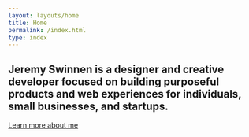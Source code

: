 ```yaml
---
layout: layouts/home
title: Home
permalink: /index.html
type: index
---
```

## Jeremy Swinnen is a designer and creative developer focused on building purposeful products and web experiences for individuals, small businesses, and startups.

[Learn more about me](https://www.porsche.com)